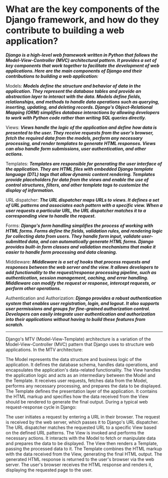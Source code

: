 # What are the key components of the Django framework, and how do they contribute to building a web application?

***Django is a high-level web framework written in Python that follows the Model-View-Controller (MVC) architectural pattern. It provides a set of key components that work together to facilitate the development of web applications. Here are the main components of Django and their contributions to building a web application:***

Models:
***Models define the structure and behavior of data in the application. They represent the database tables and provide an abstraction layer to interact with the data. Models define fields, relationships, and methods to handle data operations such as querying, inserting, updating, and deleting records. Django's Object-Relational Mapping (ORM) simplifies database interactions by allowing developers to work with Python code rather than writing SQL queries directly.***

Views:
***Views handle the logic of the application and define how data is presented to the user. They receive requests from the user's browser, fetch the required data from the models, perform any necessary processing, and render templates to generate HTML responses. Views can also handle form submissions, user authentication, and other actions.***

Templates:
***Templates are responsible for generating the user interface of the application. They are HTML files with embedded Django template language (DTL) tags that allow dynamic content rendering. Templates provide placeholders for data from the views and enable the use of control structures, filters, and other template tags to customize the display of information.***

URL dispatcher:
***The URL dispatcher maps URLs to views. It defines a set of URL patterns and associates each pattern with a specific view. When a user requests a particular URL, the URL dispatcher matches it to a corresponding view to handle the request.***

Forms:
***Django's form handling simplifies the process of working with HTML forms. Forms define the fields, validation rules, and rendering logic for collecting data from users. They handle form input, validate user-submitted data, and can automatically generate HTML forms. Django provides built-in form classes and validation mechanisms that make it easier to handle form processing and data cleaning.***

Middleware:
***Middleware is a set of hooks that process requests and responses between the web server and the view. It allows developers to add functionality to the request/response processing pipeline, such as authentication, session management, caching, and error handling. Middleware can modify the request or response, intercept requests, or perform other operations.***

Authentication and Authorization:
***Django provides a robust authentication system that enables user registration, login, and logout. It also supports user permissions and groups for fine-grained authorization control. Developers can easily integrate user authentication and authorization into their applications without having to build these features from scratch.***


---

Django's MTV (Model-View-Template) architecture is a variation of the Model-View-Controller (MVC) pattern that Django uses to structure web applications. In the MTV architecture:

The Model represents the data structure and business logic of the application. It defines the database schema, handles data operations, and encapsulates the application's data-related functionality.
The View handles the application logic and acts as an intermediary between the Model and the Template. It receives user requests, fetches data from the Model, performs any necessary processing, and prepares the data to be displayed.
The Template defines the presentation layer of the application. It contains the HTML markup and specifies how the data received from the View should be rendered to generate the final output.
During a typical web request-response cycle in Django:

The user initiates a request by entering a URL in their browser.
The request is received by the web server, which passes it to Django's URL dispatcher.
The URL dispatcher matches the requested URL to a specific View based on the defined URL patterns.
The View is invoked and performs the necessary actions. It interacts with the Model to fetch or manipulate data and prepares the data to be displayed.
The View then renders a Template, passing the processed data to it.
The Template combines the HTML markup with the data received from the View, generating the final HTML output.
The generated HTML response is returned to the user's browser via the web server.
The user's browser receives the HTML response and renders it, displaying the requested page to the user.